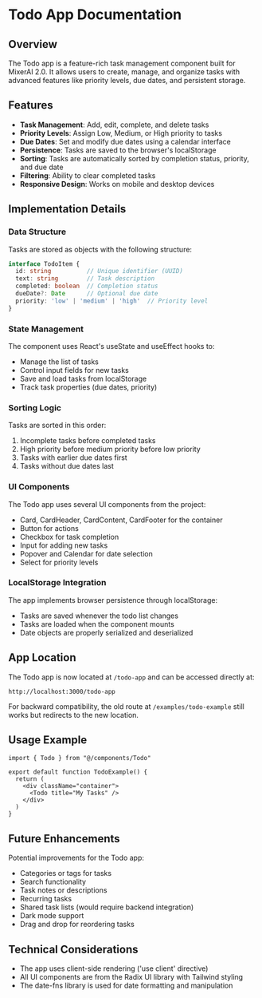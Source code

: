 # Todo App Documentation

## Overview

The Todo app is a feature-rich task management component built for MixerAI 2.0. It allows users to create, manage, and organize tasks with advanced features like priority levels, due dates, and persistent storage.

## Features

- **Task Management**: Add, edit, complete, and delete tasks
- **Priority Levels**: Assign Low, Medium, or High priority to tasks
- **Due Dates**: Set and modify due dates using a calendar interface
- **Persistence**: Tasks are saved to the browser's localStorage
- **Sorting**: Tasks are automatically sorted by completion status, priority, and due date
- **Filtering**: Ability to clear completed tasks
- **Responsive Design**: Works on mobile and desktop devices

## Implementation Details

### Data Structure

Tasks are stored as objects with the following structure:

```typescript
interface TodoItem {
  id: string          // Unique identifier (UUID)
  text: string        // Task description
  completed: boolean  // Completion status
  dueDate?: Date      // Optional due date
  priority: 'low' | 'medium' | 'high'  // Priority level
}
```

### State Management

The component uses React's useState and useEffect hooks to:
- Manage the list of tasks
- Control input fields for new tasks
- Save and load tasks from localStorage
- Track task properties (due dates, priority)

### Sorting Logic

Tasks are sorted in this order:
1. Incomplete tasks before completed tasks
2. High priority before medium priority before low priority
3. Tasks with earlier due dates first
4. Tasks without due dates last

### UI Components

The Todo app uses several UI components from the project:
- Card, CardHeader, CardContent, CardFooter for the container
- Button for actions
- Checkbox for task completion
- Input for adding new tasks
- Popover and Calendar for date selection
- Select for priority levels

### LocalStorage Integration

The app implements browser persistence through localStorage:
- Tasks are saved whenever the todo list changes
- Tasks are loaded when the component mounts
- Date objects are properly serialized and deserialized

## App Location

The Todo app is now located at `/todo-app` and can be accessed directly at:
```
http://localhost:3000/todo-app
```

For backward compatibility, the old route at `/examples/todo-example` still works but redirects to the new location.

## Usage Example

```tsx
import { Todo } from "@/components/Todo"

export default function TodoExample() {
  return (
    <div className="container">
      <Todo title="My Tasks" />
    </div>
  )
}
```

## Future Enhancements

Potential improvements for the Todo app:
- Categories or tags for tasks
- Search functionality
- Task notes or descriptions
- Recurring tasks
- Shared task lists (would require backend integration)
- Dark mode support
- Drag and drop for reordering tasks

## Technical Considerations

- The app uses client-side rendering ('use client' directive)
- All UI components are from the Radix UI library with Tailwind styling
- The date-fns library is used for date formatting and manipulation 